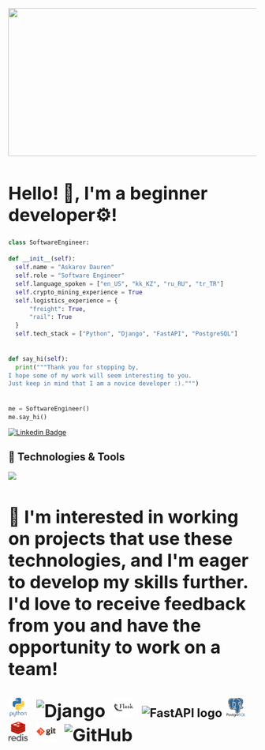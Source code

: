   <div align="center">
  <img src="https://media.giphy.com/media/dWesBcTLavkZuG35MI/giphy.gif" width="600" height="300"/>
</div>
  <h1 style="font-size: 36px;">Hello! 👋, I'm a beginner developer⚙️!</h1>
    
  ```python
class SoftwareEngineer:

def __init__(self):
    self.name = "Askarov Dauren"
    self.role = "Software Engineer"
    self.language_spoken = ["en_US", "kk_KZ", "ru_RU", "tr_TR"]
    self.crypto_mining_experience = True
    self.logistics_experience = {
        "freight": True,
        "rail": True
    }
    self.tech_stack = ["Python", "Django", "FastAPI", "PostgreSQL"]


def say_hi(self):
    print("""Thank you for stopping by,
I hope some of my work will seem interesting to you.
Just keep in mind that I am a novice developer :).""")


me = SoftwareEngineer()
me.say_hi()
```

[![Linkedin Badge](https://img.shields.io/badge/-kakbar-blue?style=flat&logo=Linkedin&logoColor=white)](your-linkedin-url)

  ## 🔧 Technologies & Tools<div id="header" align="center">
  <img src="https://media.giphy.com/media/M9gbBd9nbDrOTu1Mqx/giphy.gif" width="100"/>
</div>
      
</div>  
 <h1 style="font-size: 36px;">🤖 I'm interested in working on projects that use these technologies, and I'm eager to develop my skills further. I'd love to receive feedback from you and have the opportunity to work on a team!</p>

<div>
  <img src="https://raw.githubusercontent.com/devicons/devicon/master/icons/python/python-original-wordmark.svg" alt="Python" title="Python" width="40" height="40"/>&nbsp;
  <img src="https://www.vectorlogo.zone/logos/djangoproject/djangoproject-ar21.svg" alt="Django" title="Django" width="40" height="40"/>&nbsp;
  <img src="https://raw.githubusercontent.com/devicons/devicon/master/icons/flask/flask-original-wordmark.svg" alt="Flask" title="Flask" width="40" height="40"/>&nbsp;
  <img src="https://img.shields.io/badge/FastAPI-009688?style=for-the-badge&logo=fastapi&logoColor=white" alt="FastAPI logo" style="max-width:100%; font-size: 24px;"/>
  <img src="https://raw.githubusercontent.com/devicons/devicon/master/icons/postgresql/postgresql-original-wordmark.svg" alt="PostgreSQL" title="PostgreSQL" width="40" height="40"/>&nbsp;
  <img src="https://raw.githubusercontent.com/devicons/devicon/master/icons/redis/redis-original-wordmark.svg" alt="Redis" title="Redis" width="40" height="40"/>&nbsp;
  <img src="https://raw.githubusercontent.com/devicons/devicon/master/icons/git/git-original-wordmark.svg" alt="Git" title="Git" width="40" height="40"/>&nbsp;
  <img src="https://www.vectorlogo.zone/logos/github/github-icon.svg" alt="GitHub" title="GitHub" width="40" height="40"/>&nbsp;
</div>


